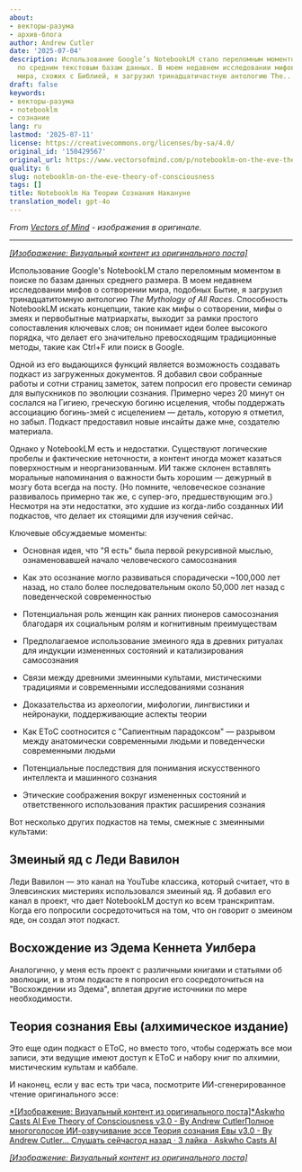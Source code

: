```yaml
---
about:
- векторы-разума
- архив-блога
author: Andrew Cutler
date: '2025-07-04'
description: Использование Google’s NotebookLM стало переломным моментом для поиска
  по средним текстовым базам данных. В моем недавнем исследовании мифов о сотворении
  мира, схожих с Библией, я загрузил тринадцатичастную антологию The...
draft: false
keywords:
- векторы-разума
- notebooklm
- сознание
lang: ru
lastmod: '2025-07-11'
license: https://creativecommons.org/licenses/by-sa/4.0/
original_id: '150429567'
original_url: https://www.vectorsofmind.com/p/notebooklm-on-the-eve-theory-of-consciousness
quality: 6
slug: notebooklm-on-the-eve-theory-of-consciousness
tags: []
title: Notebooklm На Теории Сознания Накануне
translation_model: gpt-4o
---
```


*From [Vectors of Mind](https://www.vectorsofmind.com/p/notebooklm-on-the-eve-theory-of-consciousness) - изображения в оригинале.*

---

[*[Изображение: Визуальный контент из оригинального поста]*](https://substackcdn.com/image/fetch/$s_!lFMD!,f_auto,q_auto:good,fl_progressive:steep/https%3A%2F%2Fsubstack-post-media.s3.amazonaws.com%2Fpublic%2Fimages%2Fb01016e3-dfc2-47fa-88fd-8eeae782f5a5_1792x1928.heic)

Использование Google's NotebookLM стало переломным моментом в поиске по базам данных среднего размера. В моем недавнем исследовании мифов о сотворении мира, подобных Бытие, я загрузил тринадцатитомную антологию _The Mythology of All Races_. Способность NotebookLM искать концепции, такие как мифы о сотворении, мифы о змеях и первобытные матриархаты, выходит за рамки простого сопоставления ключевых слов; он понимает идеи более высокого порядка, что делает его значительно превосходящим традиционные методы, такие как Ctrl+F или поиск в Google.

Одной из его выдающихся функций является возможность создавать подкаст из загруженных документов. Я добавил свои собранные работы и сотни страниц заметок, затем попросил его провести семинар для выпускников по эволюции сознания. Примерно через 20 минут он сослался на Гигиею, греческую богиню исцеления, чтобы поддержать ассоциацию богинь-змей с исцелением — деталь, которую я отметил, но забыл. Подкаст предоставил новые инсайты даже мне, создателю материала.

Однако у NotebookLM есть и недостатки. Существуют логические пробелы и фактические неточности, а контент иногда может казаться поверхностным и неорганизованным. ИИ также склонен вставлять моральные напоминания о важности быть хорошим — дежурный в мозгу бота всегда на посту. (Но помните, человеческое сознание развивалось примерно так же, с супер-эго, предшествующим эго.) Несмотря на эти недостатки, это худшие из когда-либо созданных ИИ подкастов, что делает их стоящими для изучения сейчас.

Ключевые обсуждаемые моменты:

 * Основная идея, что "Я есть" была первой рекурсивной мыслью, ознаменовавшей начало человеческого самосознания

 * Как это осознание могло развиваться спорадически ~100,000 лет назад, но стало более последовательным около 50,000 лет назад с поведенческой современностью

 * Потенциальная роль женщин как ранних пионеров самосознания благодаря их социальным ролям и когнитивным преимуществам

 * Предполагаемое использование змеиного яда в древних ритуалах для индукции измененных состояний и катализирования самосознания

 * Связи между древними змеинными культами, мистическими традициями и современными исследованиями сознания

 * Доказательства из археологии, мифологии, лингвистики и нейронауки, поддерживающие аспекты теории

 * Как EToC соотносится с "Сапиентным парадоксом" — разрывом между анатомически современными людьми и поведенчески современными людьми

 * Потенциальные последствия для понимания искусственного интеллекта и машинного сознания

 * Этические соображения вокруг измененных состояний и ответственного использования практик расширения сознания

Вот несколько других подкастов на темы, смежные с змеинными культами:

## Змеиный яд с Леди Вавилон

Леди Вавилон — это канал на YouTube классика, который считает, что в Элевсинских мистериях использовался змеиный яд. Я добавил его канал в проект, что дает NotebookLM доступ ко всем транскриптам. Когда его попросили сосредоточиться на том, что он говорит о змеином яде, он создал этот подкаст.

## Восхождение из Эдема Кеннета Уилбера

Аналогично, у меня есть проект с различными книгами и статьями об эволюции, и в этом подкасте я попросил его сосредоточиться на "Восхождении из Эдема", вплетая другие источники по мере необходимости.

## Теория сознания Евы (алхимическое издание)

Это еще один подкаст о EToC, но вместо того, чтобы содержать все мои записи, эти ведущие имеют доступ к EToC и набору книг по алхимии, мистическим культам и каббале.

И наконец, если у вас есть три часа, посмотрите ИИ-сгенерированное чтение оригинального эссе:

[*[Изображение: Визуальный контент из оригинального поста]*Askwho Casts AI Eve Theory of Consciousness v3.0 - By Andrew CutlerПолное многоголосое ИИ-озвучивание эссе Теория сознания Евы v3.0 - By Andrew Cutler… Слушать сейчасгод назад · 3 лайка · Askwho Casts AI](https://askwhocastsai.substack.com/p/eve-theory-of-consciousness-v30-by)

[*[Изображение: Визуальный контент из оригинального поста]*](https://substackcdn.com/image/fetch/$s_!L8OO!,f_auto,q_auto:good,fl_progressive:steep/https%3A%2F%2Fsubstack-post-media.s3.amazonaws.com%2Fpublic%2Fimages%2F878b8dfe-e05a-4a1f-b044-a79b088f0cad_1024x1024.heic)